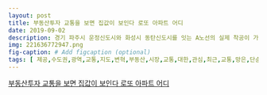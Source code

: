 ```yaml
---
layout: post
title: 부동산투자 교통을 보면 집값이 보인다 로또 아파트 어디 
date: 2019-09-02
description: 경기 파주시 운정신도시와 화성시 동탄신도시를 잇는 A노선의 실제 착공이 가시권에 접어들면서 운정신도시에는 활기가 돌고 있다 당초 A노선의 북쪽 종점은 고양시 킨텍스였지만 2017년 운정 연장이 
img: 221636772947.png
fig-caption: # Add figcaption (optional)
tags: [ 제공,수도권,광역,교통,지도,변혁,부동산,시장,교통,대한,관심,최근,교통,망은,단순,서울,주요,업무,구로,접근성,급행,정차,세분,일대,부동산,시장,주요,요인,급부,중이,수도권,교통,재의,대표,주자,수도권,광역급행,철도,경기,파주시,운정신도시,화성시,동탄신도시,노선,실제,착공,가시,운정신도시,활기,당초,노선,북쪽,종점,고양시,킨텍스,운정,연장,확정,호재,분양,초기,미분,물량,대거,소진,현재,운정역,정지,가장,단지,파주시,동패동,운정신도시,아이파크,내년,경우,분양,전용,면적,제한,지난,바로,중반,대의,매가,형성,현재,건의,분양,전매,착공,예정,신안산선,경기,안산시,서울,여의도,이동,수도권,남부,긍정,영향,기존,전철,광명역,여의도,구로,디지털,단지,전철,한번,이동,대표,광명역,단지,광명역,태영,데시,내년,경우,분양,당시,전용,분양,가가,초반,이후,지속,상승,지난달,분양,현재,분양,호가,분양,가의,수준,개설,노선,직주,근접,기존,노선,연장,체크,현재,서울,지하철,호선,고개,별내,진접,구간,공사,호선,경기,하남시,연장,공사,이외,호선,하남시,연장,호선,청라,국제,도시,연장,호선,고덕,신도시,연장,계획,확정,단계,서울,중심,업무,지구,여의도,업무,지구,급행,관통,호선,대표,황금,노선,지난해,종합,운동장역,중앙,보훈,병원,단계,구간,개통,급행,열차,정차,송파구,석촌역,올림픽공원역,중앙,보훈,병원,인근,집값,연일,고가,경신,석촌동,잠실,한솔,아파트,경우,지난해,연장,개통,전용,거래,아파트,최초,가격,거래,방이동,올림픽선수,기자,아파트,전용,역시,지난해,처음,둔촌동,현대,전용,시기,거래,가격,교통,재는,실제,실현,시일,중장,기적,접근,신안산선,경우,계획,발표,착공,식이,린다,경우,호재,가격,반영,가능성,경제,위기,경우,계획,무산,착공,연기,반드시,유념,김은진,부동산,리서치,계획,단계,토지,시장,착공,개통,단계,주택,시장,호재,작용,노선,경우,가격,시장,반영,상태,분석,철도,노선,통상,착공,개통,최소,개통,노선,과정,기간,지연,사례,장기,관점,필요,강조,이춘희,기자,경제,세계,아시아,경제,무단,배포,금지,실전,재테크,교통,집값,로또,아파트,어디,수도권,광역,교통,지도,변혁,부동산,시장,교통,대한,관심,최근,교통,망은,단순,서울,주요,업무,구로,접근성,급행,정차,호두,부동산,고객,재산,먼저,생각,고객,미래,중개 ]
---
```

[부동산투자 교통을 보면 집값이 보인다 로또 아파트 어디 ](https://blog.naver.com/mika6769?Redirect=Log&logNo=221636772947)